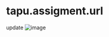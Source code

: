 # tapu.assigment.url
 update
![image](https://user-images.githubusercontent.com/66941183/134697543-55c24a74-d620-492c-811b-f4e68dad78d6.png)
